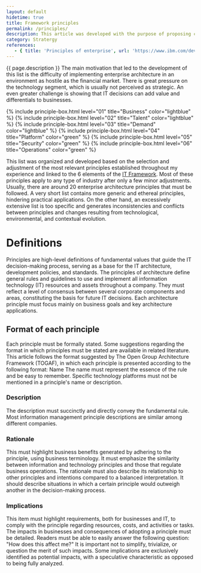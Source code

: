 ```yaml
---
layout: default
hidetime: true
title: Framework principles
permalink: /principles/
description: This article was developed with the purpose of proposing certain principles that must drive an enterprise architecture initiative.
category: Stratergy
references:
   - { title: 'Principles of enterprise', url: 'https://www.ibm.com/developerworks/rational/library/enterprise-architecture-financial-sector/index.html' }
---
```


{{ page.description }} The main motivation that led to the development of this list is the difficulty of implementing enterprise architecture in an environment as hostile as the financial market. There is great pressure on the technology segment, which is usually not perceived as strategic. An even greater challenge is showing that IT decisions can add value and differentials to businesses.

<article role="article" class="post-content attention-box" >
  <div id="grid" class="row flex-grid">
    {% include principle-box.html level="01" title="Business" color="lightblue" %}
    {% include principle-box.html level="02" title="Talent" color="lightblue" %}
    {% include principle-box.html level="03" title="Demand" color="lightblue" %}
    {% include principle-box.html level="04" title="Platform" color="green" %}
    {% include principle-box.html level="05" title="Security" color="green" %}
    {% include principle-box.html level="06" title="Operations" color="green" %}
  </div>  
</article>

This list was organized and developed based on the selection and adjustment of the most relevant principles established throughout my experience and linked to the 6 elements of the [IT Framework](/framework). Most of these principles apply to any type of industry after only a few minor adjustments. Usually, there are around 20 enterprise architecture principles that must be followed. A very short list contains more generic and ethereal principles, hindering practical applications. On the other hand, an excessively extensive list is too specific and generates inconsistencies and conflicts between principles and changes resulting from technological, environmental, and contextual evolution.


# Definitions

Principles are high-level definitions of fundamental values that guide the IT decision-making process, serving as a base for the IT architecture, development policies, and standards.
The principles of architecture define general rules and guidelines to use and implement all information technology (IT) resources and assets throughout a company. They must reflect a level of consensus between several corporate components and areas, constituting the basis for future IT decisions.
Each architecture principle must focus mainly on business goals and key architecture applications.

## Format of each principle
Each principle must be formally stated. Some suggestions regarding the format in which principles must be stated are available in related literature. This article follows the format suggested by The Open Group Architecture Framework (TOGAF), in which each principle is presented according to the following format:
Name
The name must represent the essence of the rule and be easy to remember. Specific technology platforms must not be mentioned in a principle's name or description.
 
### Description
The description must succinctly and directly convey the fundamental rule. Most information management principle descriptions are similar among different companies.
 
### Rationale
This must highlight business benefits generated by adhering to the principle, using business terminology. It must emphasize the similarity between information and technology principles and those that regulate business operations. The rationale must also describe its relationship to other principles and intentions compared to a balanced interpretation. It should describe situations in which a certain principle would outweigh another in the decision-making process.
 
### Implications
This item must highlight requirements, both for businesses and IT, to comply with the principle regarding resources, costs, and activities or tasks. The impacts in businesses and consequences of adopting a principle must be detailed. Readers must be able to easily answer the following question: "How does this affect me?" It is important not to simplify, trivialize, or question the merit of such impacts. Some implications are exclusively identified as potential impacts, with a speculative characteristic as opposed to being fully analyzed.
 
